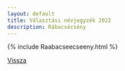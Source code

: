 ```yaml
---
layout: default
title: Választási névjegyzék 2022
description: Rábacsécsény
---
```


{% include Raabacseecseeny.html %}

[Vissza](./)